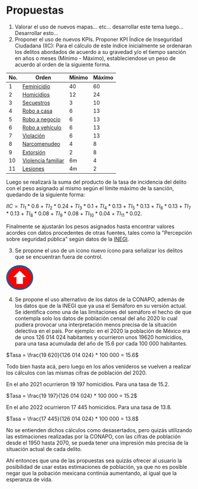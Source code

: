 # Propuestas
1. Valorar el uso de nuevos mapas... etc... desarrollar este tema luego...
Desarrollar esto...
2. Proponer el uso de nuevos KPIs.
Proponer KPI Índice de Inseguridad Ciudadana (IIC): Para el cálculo de este índice inicialmente se ordenaran los delitos abordados de acuerdo a su gravedad y/o el tiempo sanción en años o meses (Mínimo - Máximo), estableciendose un peso de acuerdo al orden de la siguiente forma.

No.   |  Orden                 |  Mínimo |  Máximo
------|------------------------|---------|-------------------
1     |  [Feminicidio](https://mexico.justia.com/federales/codigos/codigo-penal-federal/libro-segundo/titulo-decimonoveno/capitulo-v/)           |  40	 |  60
2     |  [Homicidios](https://mexico.justia.com/federales/codigos/codigo-penal-federal/libro-segundo/titulo-decimonoveno/capitulo-ii/)            |  12	 |  24
3     |  [Secuestros](https://mexico.justia.com/federales/codigos/codigo-penal-federal/libro-segundo/titulo-vigesimoprimero/capitulo-unico/)            |  3	     |  10
4     |  [Robo a casa](https://mexico.justia.com/federales/codigos/codigo-penal-federal/libro-segundo/titulo-vigesimosegundo/capitulo-i/)           |  6	     |  13
5     |  [Robo a negocio](https://mexico.justia.com/federales/codigos/codigo-penal-federal/libro-segundo/titulo-vigesimosegundo/capitulo-i/)        |  6	     |  13
6     |  [Robo a vehículo](https://mexico.justia.com/federales/codigos/codigo-penal-federal/libro-segundo/titulo-vigesimosegundo/capitulo-i/)       |  6	     |  13
7     |  [Violación](https://mexico.justia.com/federales/codigos/codigo-penal-federal/libro-segundo/titulo-decimoquinto/capitulo-i/)             |  6	     |  13
8     |  [Narcomenudeo](https://mexico.justia.com/federales/leyes/ley-general-de-salud/titulo-decimo-octavo/capitulo-vii/)          |  4	     |  8
9     |  [Extorsión](https://mexico.justia.com/federales/codigos/codigo-penal-federal/libro-segundo/titulo-vigesimosegundo/capitulo-iii-bis/)             |  2	     |  8
10    |  [Violencia familiar](https://mexico.justia.com/federales/codigos/codigo-penal-federal/libro-segundo/titulo-decimonoveno/capitulo-octavo/)    |  6m	 |  4
11    |  [Lesiones](https://mexico.justia.com/federales/codigos/codigo-penal-federal/libro-segundo/titulo-decimonoveno/capitulo-i/)              |  4m	 |  2

Luego se realizará la suma del producto de la tasa de incidencia del delito con el peso asignado al mismo según el límite máximo de la sanción, quedando de la siguiente forma:

$IIC = TI_1 * 0.6 + TI_2 * 0.24 + TI_3 * 0.1 + TI_4 * 0.13 + TI_5 * 0.13 + TI_6 * 0.13 + TI_7 * 0.13 + TI_8 * 0.08 + TI_9 * 0.08 + TI_10 * 0.04 + TI_11 * 0.02.$

Finalmente se ajustarán los pesos asignados hasta encontrar valores acordes con datos procedentes de otras fuentes, tales como la "Percepción sobre seguridad pública" según datos de la [INEGI](https://www.inegi.org.mx/temas/percepcion/).

3. Se propone el uso de un icono nuevo ícono para señalizar los delitos que se encuentran fuera de control.

![Fuera_de_control](Red_Arrow.jpg)

4. Se propone el uso alternativo de los datos de la CONAPO, además de los datos que de la INEGI que ya usa el Semáforo en su versión actual.
Se identifica como una de las limitaciones del semáforo el hecho de que contempla solo los datos de población censal del año 2020 lo cual pudiera provocar una interpretación menos precisa de la situación delectiva en el país.
Por ejemplo: en el 2020 la población de México era de unos 126 014 024 habitantes y ocurrieron unos 19620 homicidios, para una tasa acumulada del año de 15.6 por cada 100 000 habitantes.

$Tasa = \frac{19 620}{126 014 024} * 100 000 = 15.6$

Todo bien hasta acá, pero luego en los años venideros se vuelven a realizar los cálculos con las mismas cifras de población del 2020.

En el año 2021 ocurrieron 19 197 homicidios. Para una tasa de 15.2.

$Tasa = \frac{19 197}{126 014 024} * 100 000 = 15.2$

En el año 2022 ocurrieron 17 445 homicidios. Para una tasa de 13.8.

$Tasa = \frac{17 445}{126 014 024} * 100 000 = 13.8$

No se entienden dichos cálculos como desasertados, pero quizás utilizando las estimaciones realizadas por la CONAPO, con las cifras de población desde el 1950 hasta 2070, se pueda tener una impresión más precisa de la situación actual de cada delito.

Ahí entonces que una de las propuestas sea quizás ofrecer al usuario la posibilidad de usar estas estimaciones de población, ya que no es posible negar que la pobación mexicana continúa aumentando, al igual que la esperanza de vida.